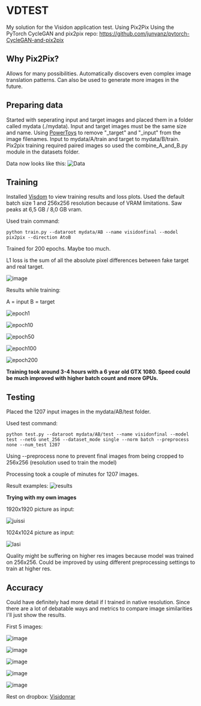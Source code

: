 # VDTEST
My solution for the Visidon application test. Using Pix2Pix
Using the PyTorch CycleGAN and pix2pix repo:
https://github.com/junyanz/pytorch-CycleGAN-and-pix2pix

## Why Pix2Pix?
Allows for many possibilities. Automatically discovers even complex image translation patterns. Can also be used to generate more images in the future.

## Preparing data
Started with seperating input and target images and placed them in a folder called mydata (./mydata). Input and target images must be the same size and name. Using [PowerToys](https://learn.microsoft.com/en-us/windows/powertoys/) to remove "_target" and "_input" from the image filenames. Input to mydata/A/train and target to mydata/B/train. Pix2pix training required paired images so used the combine_A_and_B.py module in the datasets folder.

Data now looks like this:
![Data](https://user-images.githubusercontent.com/40422650/206715316-20211c0d-aad1-4af9-bacd-34b5ba2bdf3b.png)

## Training
Installed [Visdom](https://pypi.org/project/visdom/0.1.7/) to view training results and loss plots.
Used the default batch size 1 and 256x256 resolution because of VRAM limitations. Saw peaks at 6,5 GB / 8,0 GB vram.

Used train command:

```
python train.py --dataroot mydata/AB --name visidonfinal --model pix2pix --direction AtoB
```

Trained for 200 epochs. Maybe too much.

L1 loss is the sum of all the absolute pixel differences between fake target and real target.

![image](https://user-images.githubusercontent.com/40422650/206800508-a2f70201-c76c-4e89-925e-7d8efc9742cf.png)

Results while training:

A = input
B = target

![epoch1](https://user-images.githubusercontent.com/40422650/206721350-dd966d9c-4b43-48cc-a01a-484dfee72bd4.png)

![epoch10](https://user-images.githubusercontent.com/40422650/206721556-4b26d448-c24c-4e2e-95d6-085752b28aa7.png)

![epoch50](https://user-images.githubusercontent.com/40422650/206721753-b6201a2a-348d-4380-a0fb-aa19ded234e5.png)

![epoch100](https://user-images.githubusercontent.com/40422650/206721798-f517d2f4-d3b8-4e83-a8f2-aca853380cd7.png)

![epoch200](https://user-images.githubusercontent.com/40422650/206721893-5a16678d-7ee4-44de-a6e3-41e14c931722.png)


**Training took around 3-4 hours with a 6 year old GTX 1080. Speed could be much improved with higher batch count and more GPUs.**

## Testing

Placed the 1207 input images in the mydata/AB/test folder.

Used test command:
```
python test.py --dataroot mydata/AB/test --name visidonfinal --model test --netG unet_256 --dataset_mode single --norm batch --preprocess none --num_test 1207
```
Using --preprocess none to prevent final images from being cropped to 256x256 (resolution used to train the model)

Processing took a couple of minutes for 1207 images.

Result examples:
![results](https://user-images.githubusercontent.com/40422650/206726092-f2aea02e-b270-475a-8cc0-c5f6d6f6ea5d.png)

**Trying with my own images**

1920x1920 picture as input:

![juissi](https://user-images.githubusercontent.com/40422650/206731786-4a668089-dfa2-43f0-83d6-b92c07699ca4.png)

1024x1024 picture as input:

![lasi](https://user-images.githubusercontent.com/40422650/206731596-8d092758-9a65-4a62-8165-8eae0f9cf1cb.png)


Quality might be suffering on higher res images because model was trained on 256x256. Could be improved by using different preprocessing settings to train at higher res.


## Accuracy
Could have definitely had more detail if I trained in native resolution. 
Since there are a lot of debatable ways and metrics to compare image similarities I'll just show the results.

First 5 images:

![image](https://user-images.githubusercontent.com/40422650/206806940-c6d05061-92fd-4f69-84ea-8882429bda08.png)

![image](https://user-images.githubusercontent.com/40422650/206808278-c4b47d1f-2622-4be5-a652-f2cbf1cf1a6b.png)

![image](https://user-images.githubusercontent.com/40422650/206804394-aa924fe9-b246-40b7-8cf4-a2d06283168f.png)

![image](https://user-images.githubusercontent.com/40422650/206804421-30a56fbd-7d7e-4e5b-9330-63db5950cd14.png)

![image](https://user-images.githubusercontent.com/40422650/206804438-ac159304-8fad-410a-a4ae-af6540a87fd2.png)


Rest on dropbox:
[Visidonrar](https://www.dropbox.com/s/bpaj7qae2bf94ja/visidonimages.zip?dl=0)



